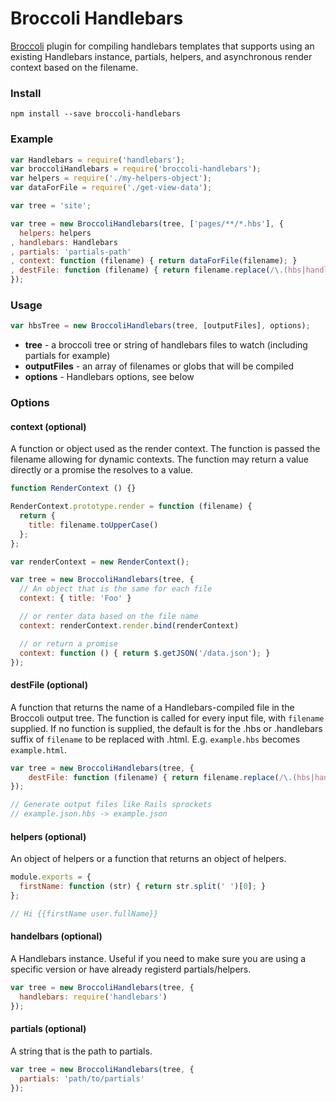 # Broccoli Handlebars

[Broccoli](https://github.com/broccolijs/broccoli) plugin for compiling handlebars templates that supports using an existing Handlebars instance, partials, helpers, and asynchronous render context based on the filename.

### Install
```
npm install --save broccoli-handlebars
```

### Example
```js
var Handlebars = require('handlebars');
var broccoliHandlebars = require('broccoli-handlebars');
var helpers = require('./my-helpers-object');
var dataForFile = require('./get-view-data');

var tree = 'site';

var tree = new BroccoliHandlebars(tree, ['pages/**/*.hbs'], {
  helpers: helpers
, handlebars: Handlebars
, partials: 'partials-path'
, context: function (filename) { return dataForFile(filename); }
, destFile: function (filename) { return filename.replace(/\.(hbs|handlebars)$/, ''); }
});
```

### Usage

```js
var hbsTree = new BroccoliHandlebars(tree, [outputFiles], options);
```
- **tree** - a broccoli tree or string of handlebars files to watch (including partials for example)
- **outputFiles** - an array of filenames or globs that will be compiled
- **options** - Handlebars options, see below


### Options

#### context (optional)
A function or object used as the render context. The function is passed the filename allowing for dynamic contexts. The function may return a value directly or a promise the resolves to a value.
```js
function RenderContext () {}

RenderContext.prototype.render = function (filename) {
  return {
    title: filename.toUpperCase()
  };
};

var renderContext = new RenderContext();

var tree = new BroccoliHandlebars(tree, {
  // An object that is the same for each file
  context: { title: 'Foo' }

  // or renter data based on the file name
  context: renderContext.render.bind(renderContext)

  // or return a promise
  context: function () { return $.getJSON('/data.json'); }
});
```

#### destFile (optional)
A function that returns the name of a Handlebars-compiled file in the Broccoli output tree. The function is called for every input file, with `filename` supplied. If no function is supplied, the default is for the .hbs or .handlebars suffix of `filename` to be replaced with .html. E.g. `example.hbs` becomes `example.html`.

```js
var tree = new BroccoliHandlebars(tree, {
    destFile: function (filename) { return filename.replace(/\.(hbs|handlebars)$/, ''); }
});

// Generate output files like Rails sprockets
// example.json.hbs -> example.json 
```


#### helpers (optional)
An object of helpers or a function that returns an object of helpers.
```js
module.exports = {
  firstName: function (str) { return str.split(' ')[0]; }
};

// Hi {{firstName user.fullName}}
```

#### handelbars (optional)
A Handlebars instance. Useful if you need to make sure you are using a specific version or have already registerd partials/helpers.
```js
var tree = new BroccoliHandlebars(tree, {
  handlebars: require('handlebars')
});
```

#### partials (optional)
A string that is the path to partials.
```js
var tree = new BroccoliHandlebars(tree, {
  partials: 'path/to/partials'
});
```
